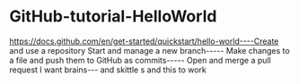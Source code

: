 # GitHub-tutorial-HelloWorld
https://docs.github.com/en/get-started/quickstart/hello-world----Create and use a repository Start and manage a new branch----- Make changes to a file and push them to GitHub as commits----- Open and merge a pull request
I want brains--- and skittle
s
and this to work
